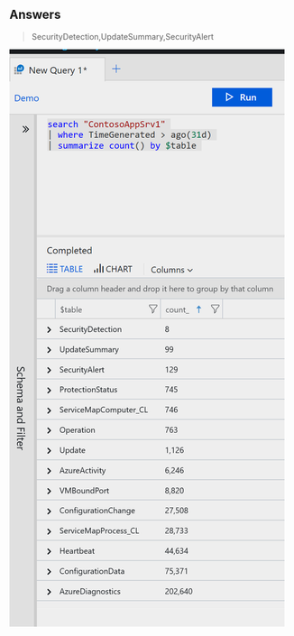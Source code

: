 ## Answers

> SecurityDetection,UpdateSummary,SecurityAlert

![Answer](Pictures/KQLInvestigation_5_B.png)